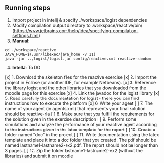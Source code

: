 ## Running steps

1. Import project in intelij & specify ./workspace/logist dependencies
2. Modify compilation output directory to .workspace/reactive/bin/ (https://www.jetbrains.com/help/idea/specifying-compilation-settings.html)
3. **Manual**:

```
cd ./workspace/reactive
JAVA_HOME=$(/usr/libexec/java_home -v 11)
java -jar ../logist/logist.jar config/reactive.xml reactive-random

```
4. **IntelIJ**: To DO


[x] 1.  Download the skeleton files for the reactive exercise
[x] 2.  Import the project in Eclipse (or another IDE, for example Netbeans).
[x] 3.  Reference the library logist and the other libraries that you downloaded from the moodle page for this exercise
[x] 4.  Link the javadoc for the logist library
[x] 5.  Read carefully the documentation for logist - there you can find instructions how to execute the platform
[x] 6.  Write your agent
[ ] 7.  The name of your agent (in agents.xml) that represents your final solution should be reactive-rla
[ ] 8.  Make sure that you fulfill the requirements for the solution given in the exercise description
[ ] 9.  Perform some simulations and analyze the performance of your reactive agent according to the instructions given in the latex template for the report
[ ] 10.	Create a folder named &quot;doc&quot; in the project
[ ] 11. Write documentation using the latex template and place it into a doc folder that you created. The pdf should be named lastname1-lastname2-ex2.pdf. The report should not be longer than 3 pages.
[ ] 12. Zip the folder lastname1-lastname2-ex2 (without the libraries) and submit it on moodle
